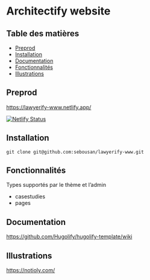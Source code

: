 # Architectify website

## Table des matières

- [Preprod](#preprod)
- [Installation](#installation)
- [Documentation](#documentation)
- [Fonctionnalités](#fonctionnalités)
- [Illustrations](#illustrations)

## Preprod
https://lawyerify-www.netlify.app/

[![Netlify Status](https://api.netlify.com/api/v1/badges/da5c4ccb-5cb7-4e0f-b2f5-0b33269d09f0/deploy-status)](https://app.netlify.com/sites/architectify/deploys)

## Installation

```
git clone git@github.com:sebousan/lawyerify-www.git
```

## Fonctionnalités
Types supportés par le thème et l’admin
* casestudies
* pages

## Documentation
https://github.com/Hugolify/hugolify-template/wiki

## Illustrations
https://notioly.com/
